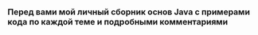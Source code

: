 <h3>Перед вами мой личный сборник основ Java с примерами кода по каждой теме и подробными комментариями<h3>